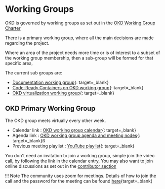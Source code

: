 # Working Groups

<!--- cSpell:ignore wg_virt  -->

OKD is governed by working groups as set out in the [OKD Working Group Charter](charter.md)

There is a primary working group, where all the main decisions are made regarding the project.  

Where an area of the project needs more time or is of interest to a subset of the working group membership, then a sub-group will be formed for that specific area,

The current sub groups are:

- [Documentation working group](wg_docs/overview.md){: target=_blank}
- [Code-Ready Containers on OKD working group](wg_crc/overview.md){: target=_blank}
- [OKD virtualization working group](wg_virt/overview.md){: target=_blank}

## OKD Primary Working Group

The OKD group meets virtually every other week.

- Calendar link : [OKD working group calendar](https://calendar.fedoraproject.org/list/okd/){: target=_blank}
- Agenda link : [OKD working group agenda and meeting nodes](https://hackmd.io/YJBn04R5TDi5Sm9XbOGwZA){: target=_blank}ß
- Previous meeting playlist : [YouTube playlist](https://www.youtube.com/playlist?list=PLaR6Rq6Z4Iqc3WjZB-rUTPru8RKyOCnBo){: target=_blank}

You don't need an invitation to join a working group, simple join the video call, by following the link in the calendar entry,  You may also want to join online discussions as set out in the [contributor section](contributor.md)

!!! Note
    The community uses zoom for meetings.  Details of how to join the call and the password for the meeting can be found [here](https://github.com/okd-project/working-group/blob/main/meetings.md){target=_blank}
